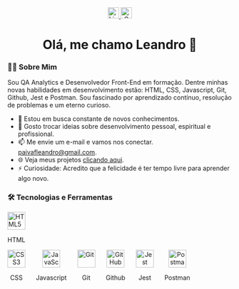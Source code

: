 <!---<div align="right">
  <img src="" height="150" alt="Logo" />
</div>--->

<div align="center">
  <a href="https://www.linkedin.com/in/leandro-paiva-749776232/">
    <img src="https://img.shields.io/static/v1?message=LinkedIn&logo=linkedin&label=&color=0077B5&logoColor=white&labelColor=&style=for-the-badge" height="25" alt="LinkedIn" />
  </a>
<!--   <a href="https://www.youtube.com/@l.paivadev">
    <img src="https://img.shields.io/static/v1?message=YouTube&logo=youtube&label=&color=FF0000&logoColor=white&labelColor=&style=for-the-badge" height="25" alt="YouTube" />
  </a> -->
  <a href="mailto:paivafleandro@gmail.com">
    <img src="https://img.shields.io/static/v1?message=Gmail&logo=gmail&label=&color=D14836&logoColor=white&labelColor=&style=for-the-badge" height="25" alt="Gmail" />
  </a>
</div>

<h1 align="center">Olá, me chamo Leandro 👋</h1>

<h3 align="left">👨‍💻 Sobre Mim</h3>

<p align="left">Sou QA Analytics e Desenvolvedor Front-End em formação. Dentre minhas novas habilidades em desenvolvimento estão: HTML, CSS, Javascript, Git, Github, Jest e Postman. Sou fascinado por aprendizado contínuo, resolução de problemas e um eterno curioso.</p>

<ul align="left">
  <li>🚀 Estou em busca constante de novos conhecimentos.</li>
  <li>💬 Gosto trocar ideias sobre desenvolvimento pessoal, espiritual e profissional.</li>
  <li>📫 Me envie um e-mail e vamos nos conectar. <a href="mailto:paivafleandro@gmail.com">paivafleandro@gmail.com</a>.</li>
  <li>🌐 Veja meus projetos <a href="https://lpaivaf.github.io/">clicando aqui</a>.</li>
  <li>⚡ Curiosidade: Acredito que a felicidade é ter tempo livre para aprender algo novo.</li>
</ul>

<h3 align="left">🛠 Tecnologias e Ferramentas</h3>

<div align="left" style="display: inline-block;>
  <span style="display: inline-block; text-align: center; margin-right: 20px;">
    <img src="https://cdn.jsdelivr.net/gh/devicons/devicon/icons/html5/html5-original.svg" height="40" alt="HTML5" />
    <p>HTML</p>
  </span>
  <span style="display: inline-block; text-align: center; margin-right: 20px;">
    <img src="https://cdn.jsdelivr.net/gh/devicons/devicon/icons/css3/css3-original.svg" height="40" alt="CSS3" />
    <p>CSS</p>
  </span>
  <span style="display: inline-block; text-align: center; margin-right: 20px;">
    <img src="https://cdn.jsdelivr.net/gh/devicons/devicon/icons/javascript/javascript-original.svg" height="40" alt="JavaScript" />
    <p>Javascript</p>
  </span>
  <span style="display: inline-block; text-align: center; margin-right: 20px;">
    <img src="https://cdn.jsdelivr.net/gh/devicons/devicon/icons/git/git-original.svg" height="40" alt="Git" />
    <p>Git</p>
  </span>
  <span style="display: inline-block; text-align: center; margin-right: 20px;">
    <img src="https://cdn.jsdelivr.net/gh/devicons/devicon/icons/github/github-original.svg" height="40" alt="GitHub" />
    <p>Github</p>
  </span>
  <span style="display: inline-block; text-align: center; margin-right: 20px;">
    <img src="https://cdn.jsdelivr.net/gh/devicons/devicon/icons/jest/jest-plain.svg" height="40" alt="Jest" />
    <p>Jest</p>
  </span>
  <span style="display: inline-block; text-align: center; margin-right: 20px;">
    <img src="https://cdn.jsdelivr.net/gh/devicons/devicon/icons/postman/postman-original.svg" height="40" alt="Postman" />
    <p>Postman</p>
  </span>
</div>



<!---
lpaivaf/lpaivaf is a ✨ special ✨ repository because its `README.md` (this file) appears on your GitHub profile.
You can click the Preview link to take a look at your changes.
--->

